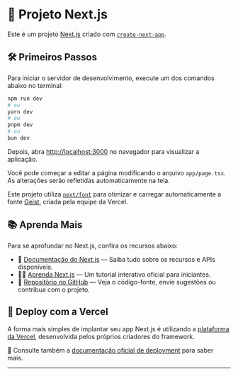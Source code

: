 # 🚀 Projeto Next.js

Este é um projeto [Next.js](https://nextjs.org) criado com [`create-next-app`](https://nextjs.org/docs/app/api-reference/cli/create-next-app).

## 🛠️ Primeiros Passos

Para iniciar o servidor de desenvolvimento, execute um dos comandos abaixo no terminal:

```bash
npm run dev
# ou
yarn dev
# ou
pnpm dev
# ou
bun dev
````

Depois, abra [http://localhost:3000](http://localhost:3000) no navegador para visualizar a aplicação.

Você pode começar a editar a página modificando o arquivo `app/page.tsx`. As alterações serão refletidas automaticamente na tela.

Este projeto utiliza [`next/font`](https://nextjs.org/docs/app/building-your-application/optimizing/fonts) para otimizar e carregar automaticamente a fonte [Geist](https://vercel.com/font), criada pela equipe da Vercel.

## 📚 Aprenda Mais

Para se aprofundar no Next.js, confira os recursos abaixo:

* 📘 [Documentação do Next.js](https://nextjs.org/docs) — Saiba tudo sobre os recursos e APIs disponíveis.
* 🧑‍💻 [Aprenda Next.js](https://nextjs.org/learn) — Um tutorial interativo oficial para iniciantes.
* 🔗 [Repositório no GitHub](https://github.com/vercel/next.js) — Veja o código-fonte, envie sugestões ou contribua com o projeto.

## 🚢 Deploy com a Vercel

A forma mais simples de implantar seu app Next.js é utilizando a [plataforma da Vercel](https://vercel.com/new?utm_medium=default-template&filter=next.js&utm_source=create-next-app&utm_campaign=create-next-app-readme), desenvolvida pelos próprios criadores do framework.

📄 Consulte também a [documentação oficial de deployment](https://nextjs.org/docs/app/building-your-application/deploying) para saber mais.

---